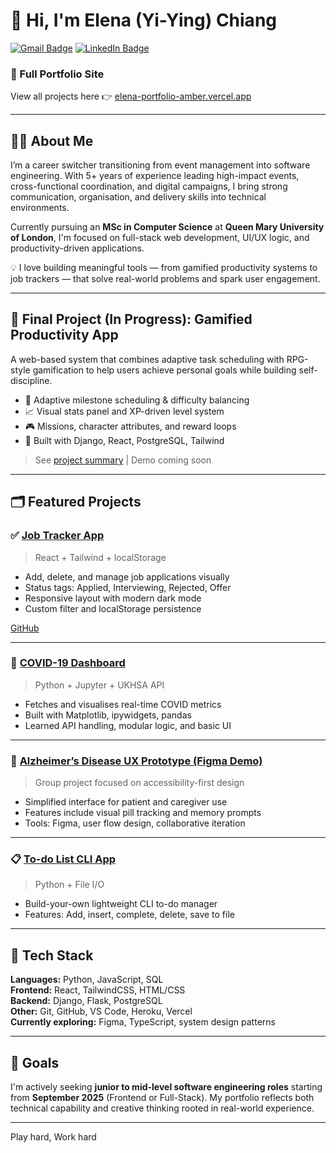 # 👋 Hi, I'm Elena (Yi-Ying) Chiang

[![Gmail Badge](https://img.shields.io/badge/-elena.yychiang%40gmail.com-c14438?style=flat&logo=Gmail&logoColor=white)](mailto:elena.yychiang@gmail.com)
[![LinkedIn Badge](https://img.shields.io/badge/-LinkedIn-0077B5?style=flat&logo=linkedin&logoColor=white)](https://www.linkedin.com/in/elena-yychiang)
### 🔗 Full Portfolio Site  
View all projects here 👉 [elena-portfolio-amber.vercel.app](https://elena-portfolio-amber.vercel.app/)

---

## 👩‍💻 About Me  

I’m a career switcher transitioning from event management into software engineering. With 5+ years of experience leading high-impact events, cross-functional coordination, and digital campaigns, I bring strong communication, organisation, and delivery skills into technical environments.

Currently pursuing an **MSc in Computer Science** at **Queen Mary University of London**, I'm focused on full-stack web development, UI/UX logic, and productivity-driven applications.

💡 I love building meaningful tools — from gamified productivity systems to job trackers — that solve real-world problems and spark user engagement.

---

## 🚀 Final Project (In Progress): Gamified Productivity App

A web-based system that combines adaptive task scheduling with RPG-style gamification to help users achieve personal goals while building self-discipline.

- 🎯 Adaptive milestone scheduling & difficulty balancing
- 📈 Visual stats panel and XP-driven level system
- 🎮 Missions, character attributes, and reward loops
- 🧠 Built with Django, React, PostgreSQL, Tailwind

> See [project summary](https://github.com/elena1211/gamified_app) | Demo coming soon

---

## 🗂 Featured Projects

### ✅ [Job Tracker App](https://job-tracker-phi-six.vercel.app/)
> React + Tailwind + localStorage

- Add, delete, and manage job applications visually
- Status tags: Applied, Interviewing, Rejected, Offer
- Responsive layout with modern dark mode
- Custom filter and localStorage persistence

[GitHub](https://github.com/elena1211/job-tracker)

---

### 🧪 [COVID-19 Dashboard](https://github.com/elena1211/QMUL_practice/tree/main/COVID%20DASHBOARD)
> Python + Jupyter + UKHSA API

- Fetches and visualises real-time COVID metrics
- Built with Matplotlib, ipywidgets, pandas
- Learned API handling, modular logic, and basic UI

---

### 🧠 [Alzheimer’s Disease UX Prototype (Figma Demo)]()
> Group project focused on accessibility-first design

- Simplified interface for patient and caregiver use
- Features include visual pill tracking and memory prompts
- Tools: Figma, user flow design, collaborative iteration

---

### 📋 [To-do List CLI App](https://github.com/elena1211/QMUL_practice/blob/main/Python-practice/To-do%20list.py)
> Python + File I/O

- Build-your-own lightweight CLI to-do manager
- Features: Add, insert, complete, delete, save to file

---

## 🧰 Tech Stack

**Languages:** Python, JavaScript, SQL  
**Frontend:** React, TailwindCSS, HTML/CSS  
**Backend:** Django, Flask, PostgreSQL  
**Other:** Git, GitHub, VS Code, Heroku, Vercel  
**Currently exploring:** Figma, TypeScript, system design patterns

---

## 🎯 Goals

I'm actively seeking **junior to mid-level software engineering roles** starting from **September 2025** (Frontend or Full-Stack). My portfolio reflects both technical capability and creative thinking rooted in real-world experience.

---

Play hard, Work hard
